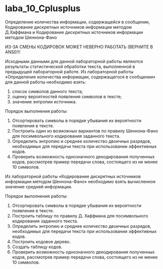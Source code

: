 # laba_10_Cplusplus
Определение количества информации, содержащейся в сообщении, Кодирование дискретных источников информации методом Д.Хаффмана и Кодирование дискретных источников информации методом Шеннона-Фано

ИЗ-ЗА СМЕНЫ КОДИРОВОК МОЖЕТ НЕВЕРНО РАБОТАТЬ (ВЕРНИТЕ В ANSI)!!!

Исходными данными для данной лабораторной работы являются результаты статистической обработки текста, выполненной в предыдущей лабораторной работе. Из лабораторной работы «Определение количества информации, содержащегося в сообщении» для данной работы необходимо взять:
1)	список символов данного текста;
2)	оценку вероятностей появления символов в тексте;
3)	значение энтропии источника.

Порядок выполнения работы:
1.	Отсортировать символы в порядке убывания их вероятности появления в тексте.
2.	Построить один из возможных вариантов по правилу Шеннона-Фано для посимвольного кодирования заданного текста. 
3.	Определить энтропию и среднее количество двоичных разрядов, необходимых для передачи текста при использовании эффективных кодов.
4.	Проверить возможность однозначного декодирования полученных кодов, рассмотрев пример передачи слова, состоящего из не менее 10 символов.

Из лабораторной работы «Кодирование дискретных источников информации методом Шеннона-Фано» необходимо взять вычисленное значение средней информации.

Порядок выполнения работы:
1.	Отсортировать символы в порядке убывания их вероятности появления в тексте.
2.	Построить таблицу по правилу Д. Хаффмана для посимвольного кодирования заданного текста. 
3.	Определить энтропию и среднее количество двоичных разрядов, необходимых для передачи текста при использовании эффективных кодов.
4.	Построить кодовое дерево.
5.	Создать таблицу кодов.
6.	Проверить возможность однозначного декодирования полученных кодов, рассмотрев пример передачи слова, состоящего из не менее 10 символов.
